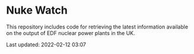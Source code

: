 # Nuke Watch

This repository includes code for retrieving the latest information available on the output of EDF nuclear power plants in the UK.

Last updated: 2022-02-12 03:07